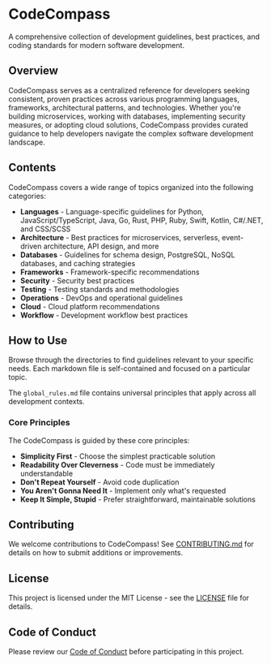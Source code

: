 # CodeCompass

A comprehensive collection of development guidelines, best practices, and coding standards for modern software development.

## Overview

CodeCompass serves as a centralized reference for developers seeking consistent, proven practices across various programming languages, frameworks, architectural patterns, and technologies. Whether you're building microservices, working with databases, implementing security measures, or adopting cloud solutions, CodeCompass provides curated guidance to help developers navigate the complex software development landscape.

## Contents

CodeCompass covers a wide range of topics organized into the following categories:

- **Languages** - Language-specific guidelines for Python, JavaScript/TypeScript, Java, Go, Rust, PHP, Ruby, Swift, Kotlin, C#/.NET, and CSS/SCSS
- **Architecture** - Best practices for microservices, serverless, event-driven architecture, API design, and more
- **Databases** - Guidelines for schema design, PostgreSQL, NoSQL databases, and caching strategies
- **Frameworks** - Framework-specific recommendations
- **Security** - Security best practices
- **Testing** - Testing standards and methodologies
- **Operations** - DevOps and operational guidelines
- **Cloud** - Cloud platform recommendations
- **Workflow** - Development workflow best practices

## How to Use

Browse through the directories to find guidelines relevant to your specific needs. Each markdown file is self-contained and focused on a particular topic.

The `global_rules.md` file contains universal principles that apply across all development contexts.

### Core Principles

The CodeCompass is guided by these core principles:

- **Simplicity First** - Choose the simplest practicable solution
- **Readability Over Cleverness** - Code must be immediately understandable
- **Don't Repeat Yourself** - Avoid code duplication
- **You Aren't Gonna Need It** - Implement only what's requested
- **Keep It Simple, Stupid** - Prefer straightforward, maintainable solutions

## Contributing

We welcome contributions to CodeCompass! See [CONTRIBUTING.md](CONTRIBUTING.md) for details on how to submit additions or improvements.

## License

This project is licensed under the MIT License - see the [LICENSE](LICENSE) file for details.

## Code of Conduct

Please review our [Code of Conduct](CODE_OF_CONDUCT.md) before participating in this project.
